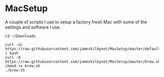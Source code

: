 # MacSetup

A couple of scripts I use to setup a factory fresh Mac with some of the settings and software I use.
```shell
cd ~/Downloads

curl -sL https://raw.githubusercontent.com/jameskilbynet/MacSetup/master/defaults.sh | bash
curl -O https://raw.githubusercontent.com/jameskilbynet/MacSetup/master/brew.sh
chmod +x brew.sh
./brew.sh
```

